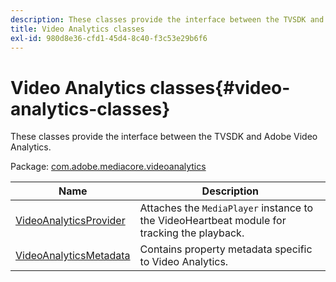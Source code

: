 ```yaml
---
description: These classes provide the interface between the TVSDK and Adobe Video Analytics.
title: Video Analytics classes
exl-id: 980d8e36-cfd1-45d4-8c40-f3c53e29b6f6
---
```

# Video Analytics classes{#video-analytics-classes}

These classes provide the interface between the TVSDK and Adobe Video Analytics.

 Package: [com.adobe.mediacore.videoanalytics](https://help.adobe.com/en_US/primetime/api/psdk/asdoc-dhls_1.4/com/adobe/mediacore/videoanalytics/package-detail.html) 

|  Name  | Description  |
|---|---|
| [VideoAnalyticsProvider](https://help.adobe.com/en_US/primetime/api/psdk/asdoc-dhls_1.4/com/adobe/mediacore/videoanalytics/VideoAnalyticsProvider.html)  | Attaches the `MediaPlayer` instance to the VideoHeartbeat module for tracking the playback.  |
| [VideoAnalyticsMetadata](https://help.adobe.com/en_US/primetime/api/psdk/asdoc-dhls_1.4/com/adobe/mediacore/videoanalytics/VideoAnalyticsMetadata.html)  | Contains property metadata specific to Video Analytics.  |
